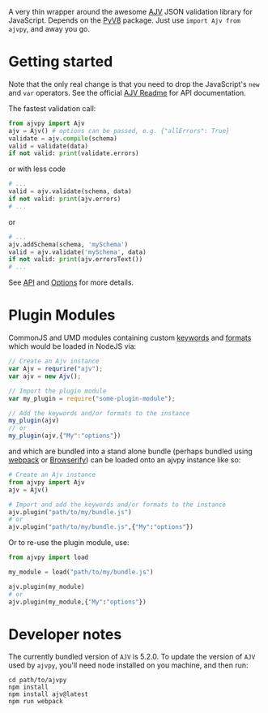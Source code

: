 A very thin wrapper around the awesome
[AJV](http://epoberezkin.github.io/ajv/) JSON validation library for
JavaScript.  Depends on the [PyV8](https://pypi.python.org/pypi/PyV8/)
package.  Just use `import Ajv from ajvpy`, and away you go.

# Getting started

Note that the only real change is that you need to drop the JavaScript's
`new` and `var` operators.  See the official [AJV
Readme](https://github.com/epoberezkin/ajv) for API documentation. 

The fastest validation call:

```python
from ajvpy import Ajv 
ajv = Ajv() # options can be passed, e.g. {"allErrors": True}
validate = ajv.compile(schema)
valid = validate(data)
if not valid: print(validate.errors)
```
or with less code

```python
# ...
valid = ajv.validate(schema, data)
if not valid: print(ajv.errors)
# ...
```

or

```python
# ...
ajv.addSchema(schema, 'mySchema')
valid = ajv.validate('mySchema', data)
if not valid: print(ajv.errorsText())
# ...
```

See [API](https://github.com/epoberezkin/ajv#api) and
[Options](https://github.com/epoberezkin/ajv#options) for more details.

# Plugin Modules

CommonJS and UMD modules containing custom
[keywords](https://github.com/epoberezkin/ajv#defining-custom-keywords) and
[formats](https://github.com/epoberezkin/ajv#api-addformat) which would be
loaded in NodeJS via:

```JavaScript
// Create an Ajv instance
var Ajv = requrire("ajv");
var ajv = new Ajv();

// Import the plugin module
var my_plugin = require("some-plugin-module");

// Add the keywords and/or formats to the instance
my_plugin(ajv) 
// or 
my_plugin(ajv,{"My":"options"}) 

```

and which are bundled into a stand alone bundle (perhaps bundled using
[webpack](https://webpack.js.org/) or [Browserify](http://browserify.org/))
can be loaded onto an ajvpy instance like so:

```Python
# Create an Ajv instance
from ajvpy import Ajv 
ajv = Ajv()

# Import and add the keywords and/or formats to the instance
ajv.plugin("path/to/my/bundle.js")
# or 
ajv.plugin("path/to/my/bundle.js",{"My":"options"})
```

Or to re-use the plugin module, use:

```Python
from ajvpy import load

my_module = load("path/to/my/bundle.js")

ajv.plugin(my_module)
# or 
ajv.plugin(my_module,{"My":"options"})
```

# Developer notes

The currently bundled version of `AJV` is 5.2.0.  To update the version of
`AJV` used by `ajvpy`, you'll need node installed on you machine, and then run: 

```
cd path/to/ajvpy
npm install
npm install ajv@latest
npm run webpack
```
